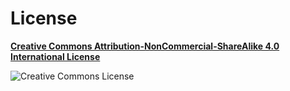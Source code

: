 # License

[**Creative Commons Attribution-NonCommercial-ShareAlike 4.0 International License**](http://creativecommons.org/licenses/by-nc-sa/4.0/)

![Creative Commons License](https://i.creativecommons.org/l/by-nc-sa/4.0/88x31.png)
